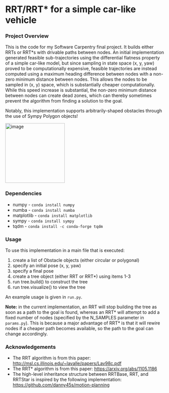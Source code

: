 # RRT/RRT* for a simple car-like vehicle
### Project Overview
This is the code for my Software Carpentry final project. It builds either RRTs or RRT*s
with drivable paths between nodes. An initial implementation generated feasible sub-trajectories
using the differential flatness property of a simple car-like model, but since sampling in state space
(x, y, yaw) proved to be computationally expensive, feasible trajectories are instead computed using
a maximum heading difference between nodes with a non-zero minimum distance between nodes. This allows the nodes
to be sampled in (x, y) space, which is substantially cheaper computationally. While this speed increase is substantial, the non-zero minimum distance between nodes can create dead zones, which can thereby sometimes prevent the algorithm from finding a solution to the goal. 

Notably, this implementation supports arbitrarily-shaped obstacles through the use of Sympy Polygon objects!

<img width="188" alt="image" src="https://user-images.githubusercontent.com/54383192/236501418-89a6ffcc-c7c7-407a-abd9-6bb6e8b00ef3.png">

### Dependencies
* numpy - ``conda install numpy``
* numba - ``conda install numba``
* matplotlib - ``conda install matplotlib``
* sympy - ``conda install sympy``
* tqdm - ``conda install -c conda-forge tqdm``

### Usage
To use this implementation in a main file that is executed:
1. create a list of Obstacle objects (either circular or polygonal)
2. specify an initial pose (x, y, yaw)
3. specify a final pose
4. create a tree object (either RRT or RRT*) using items 1-3
5. run tree.build() to construct the tree
6. run tree.visualize() to view the tree

An example usage is given in ``run.py``. 

**Note:** in the current implementation, an RRT will stop building the tree
as soon as a path to the goal is found, whereas an RRT* will attempt to add 
a fixed number of nodes (specified by the N_SAMPLES parameter in ``params.py``).
This is because a major advantage of RRT* is that it will rewire nodes if a cheaper
path becomes available, so the path to the goal can change accordingly. 

### Acknowledgements
* The RRT algorithm is from this paper: http://msl.cs.illinois.edu/~lavalle/papers/Lav98c.pdf
* The RRT* algorithm is from this paper: https://arxiv.org/abs/1105.1186
* The high-level inheritance structure between RRTBase, RRT, and RRTStar is 
inspired by the following implementation: https://github.com/danny45s/motion-planning
